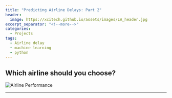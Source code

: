 ```yaml
---
title: "Predicting Airline Delays: Part 2"
header:
  image: https://xcitech.github.io/assets/images/LA_header.jpg
excerpt_separator: "<!--more-->"
categories:
  - Projects
tags:
  - Airline delay
  - machine learning
  - python
---
```


## Which airline should you choose?

![Airline Performance][airline_performance]


---
[airline_performance]: https://xcitech.github.io/assets/images/airline_performance.png "Airline Performance"